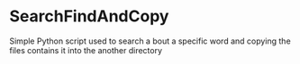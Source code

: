 # SearchFindAndCopy
Simple Python script used to search a bout a specific word and copying the files contains it into the another directory 
